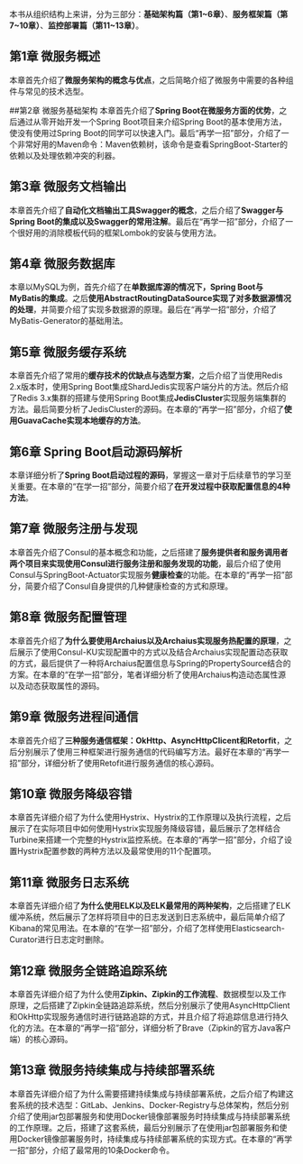 
本书从组织结构上来讲，分为三部分：**基础架构篇（第1~6章）**、**服务框架篇（第7~10章）**、**监控部署篇（第11~13章）**。
    
## 第1章 微服务概述    
本章首先介绍了**微服务架构的概念与优点**，之后简略介绍了微服务中需要的各种组件与常见的技术选型。  

##第2章 微服务基础架构
本章首先介绍了**Spring Boot在微服务方面的优势**，之后通过从零开始开发一个Spring Boot项目来介绍Spring Boot的基本使用方法，使没有使用过Spring Boot的同学可以快速入门。最后“再学一招”部分，介绍了一个非常好用的Maven命令：Maven依赖树，该命令是查看SpringBoot-Starter的依赖以及处理依赖冲突的利器。

## 第3章 微服务文档输出
本章首先介绍了**自动化文档输出工具Swagger的概念**，之后介绍了**Swagger与Spring Boot的集成以及Swagger的常用注解**。最后在“再学一招”部分，介绍了一个很好用的消除模板代码的框架Lombok的安装与使用方法。

## 第4章 微服务数据库
本章以MySQL为例，首先介绍了在**单数据库源的情况下，Spring Boot与MyBatis的集成**。之后**使用AbstractRoutingDataSource实现了对多数据源情况的处理**，并简要介绍了实现多数据源的原理。最后在“再学一招”部分，介绍了MyBatis-Generator的基础用法。

## 第5章 微服务缓存系统
本章首先介绍了常用的**缓存技术的优缺点与选型方案**，之后介绍了当使用Redis 2.x版本时，使用Spring Boot集成ShardJedis实现客户端分片的方法。然后介绍了Redis 3.x集群的搭建与使用Spring Boot集成**JedisCluster**实现服务端集群的方法。最后简要分析了JedisCluster的源码。在本章的“再学一招”部分，介绍了**使用GuavaCache实现本地缓存的方法**。

## 第6章 Spring Boot启动源码解析
本章详细分析了**Spring Boot启动过程的源码**，掌握这一章对于后续章节的学习至关重要。在本章的“在学一招”部分，简要介绍了**在开发过程中获取配置信息的4种方法**。
## 第7章 微服务注册与发现
本章首先介绍了Consul的基本概念和功能，之后搭建了**服务提供者和服务调用者两个项目来实现使用Consul进行服务注册和服务发现的功能**，最后介绍了使用Consul与SpringBoot-Actuator实现服务**健康检查**的功能。在本章的“再学一招”部分，简要介绍了Consul自身提供的几种健康检查的方式和原理。
## 第8章 微服务配置管理
本章首先介绍了**为什么要使用Archaius以及Archaius实现服务热配置的原理**，之后展示了使用Consul-KU实现配置中的方式以及结合Archaius实现配置动态获取的方式，最后提供了一种将Archaius配置信息与Spring的PropertySource结合的方案。在本章的“在学一招”部分，笔者详细分析了使用Archaius构造动态属性源以及动态获取属性的源码。

## 第9章 微服务进程间通信
本章首先介绍了**三种服务通信框架：OkHttp、AsyncHttpClicent和Retorfit**，之后分别展示了使用三种框架进行服务通信的代码编写方法。最好在本章的“再学一招”部分，详细分析了使用Retofit进行服务通信的核心源码。

## 第10章 微服务降级容错
本章首先详细介绍了为什么使用Hystrix、Hystrix的工作原理以及执行流程，之后展示了在实际项目中如何使用Hystrix实现服务降级容错，最后展示了怎样结合Turbine来搭建一个完整的Hystrix监控系统。在本章的“再学一招”部分，介绍了设置Hystrix配置参数的两种方法以及最常使用的11个配置项。

## 第11章 微服务日志系统
本章首先详细介绍了**为什么使用ELK以及ELK最常用的两种架构**，之后搭建了ELK缓冲系统，然后展示了怎样将项目中的日志发送到日志系统中，最后简单介绍了Kibana的常见用法。在本章的“在学一招”部分，介绍了怎样使用Elasticsearch-Curator进行日志定时删除。

## 第12章 微服务全链路追踪系统
本章首先详细介绍了为什么使用**Zipkin、Zipkin的工作流程**、数据模型以及工作原理，之后搭建了Zipkin全链路追踪系统，然后分别展示了使用AsyncHttpClient和OkHttp实现服务通信时进行链路追踪的方式，并且介绍了将追踪信息进行持久化的方法。在本章的“再学一招”部分，详细分析了Brave（Zipkin的官方Java客户端）的核心源码。

## 第13章 微服务持续集成与持续部署系统
本章首先详细介绍了为什么需要搭建持续集成与持续部署系统，之后介绍了构建这套系统的技术选型：GitLab、Jenkins、Docker-Registry与总体架构，然后分别介绍了使用jar包部署服务和使用Docker镜像部署服务时持续集成与持续部署系统的工作原理。之后，搭建了这套系统，最后分别展示了在使用jar包部署服务和使用Docker镜像部署服务时，持续集成与持续部署系统的实现方式。在本章的“再学一招”部分，介绍了最常用的10条Docker命令。











